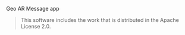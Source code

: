 Geo AR Message app

> This software includes the work that is distributed in the Apache License 2.0.
